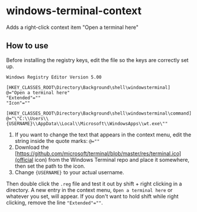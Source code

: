 # windows-terminal-context
Adds a right-click context item "Open a terminal here"

## How to use

Before installing the registry keys, edit the file so the keys are correctly set up.

```
Windows Registry Editor Version 5.00

[HKEY_CLASSES_ROOT\Directory\Background\shell\windowsterminal]
@="Open a terminal here"
"Extended"=""
"Icon"=""

[HKEY_CLASSES_ROOT\Directory\Background\shell\windowsterminal\command]
@="\"C:\\Users\\{USERNAME}\\AppData\\Local\\Microsoft\\WindowsApps\\wt.exe\""
```

1. If you want to change the text that appears in the context menu, edit the string inside the quote marks: `@=""`
2. Download the [https://github.com/microsoft/terminal/blob/master/res/terminal.ico](official icon) from the Windows Terminal repo and place it somewhere, then set the path to the icon.
3. Change `{USERNAME}` to your actual username.

Then double click the `.reg` file and test it out by shift + right clicking in a directory. A new entry in the context menu, `Open a terminal here` or whatever you set, will appear.
If you don't want to hold shift while right clicking, remove the line `"Extended"=""`.
